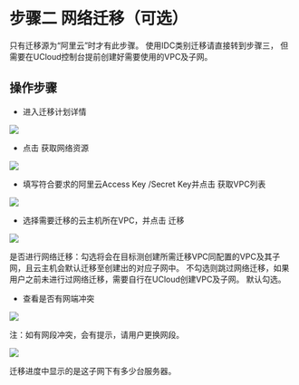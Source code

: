 # 步骤二 网络迁移（可选）

只有迁移源为“阿里云”时才有此步骤。 使用IDC类别迁移请直接转到步骤三， 但需要在UCloud控制台提前创建好需要使用的VPC及子网。

## 操作步骤

- 进入迁移计划详情

![](http://usmc-doc.cn-bj.ufileos.com/steptwo001.png)

- 点击 获取网络资源

![](http://usmc-doc.cn-bj.ufileos.com/steptwo002.png)

- 填写符合要求的阿里云Access Key /Secret Key并点击 获取VPC列表

![](http://usmc-doc.cn-bj.ufileos.com/steptwo003.png)

- 选择需要迁移的云主机所在VPC，并点击 迁移

![](http://usmc-doc.cn-bj.ufileos.com/steptwo004.png)

是否进行网络迁移：勾选将会在目标测创建所需迁移VPC同配置的VPC及其子网，且云主机会默认迁移至创建出的对应子网中。 不勾选则跳过网络迁移，如果用户之前未进行过网络迁移，需要自行在UCloud创建VPC及子网。 默认勾选。

- 查看是否有网端冲突

![](http://usmc-doc.cn-bj.ufileos.com/steptwo005.png)

注：如有网段冲突，会有提示，请用户更换网段。

![](http://usmc-doc.cn-bj.ufileos.com/steptwo006.png)

迁移进度中显示的是这子网下有多少台服务器。
